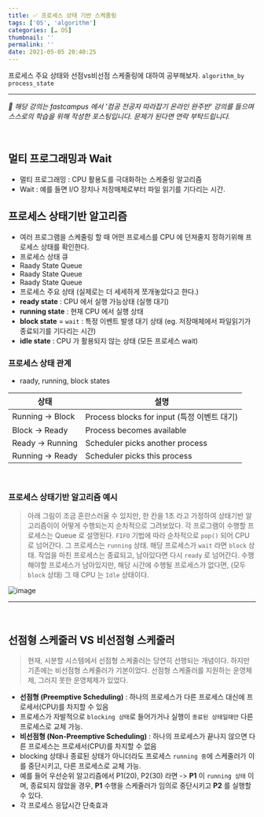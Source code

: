 ```yaml
---
title: ✅ 프로세스 상태 기반 스케줄링
tags: ['OS', 'algorithm']
categories: [☁️ OS]
thumbnail: ''
permalink: ''
date: 2021-05-05 20:40:25
---
```


프로세스 주요 상태와 선점vs비선점 스케줄링에 대하여 공부해보자.
`algorithm_by` `process_state`
<!-- excerpt -->
<!-- toc -->

---

*💬 해당 강의는 fastcampus 에서 '컴공 전공자 따라잡기 온라인 완주반' 강의를 들으며 스스로의 학습을 위해 작성한 포스팅입니다. 문제가 된다면 연락 부탁드립니다.*

<br>

## 멀티 프로그래밍과 Wait
- 멀티 프로그래밍 : CPU 활용도를 극대화하는 스케줄링 알고리즘
- Wait : 예를 들면 I/O 장치나 저장매체로부터 파일 읽기를 기다리는 시간.

## 프로세스 상태기반 알고리즘
- 여러 프로그램을 스케줄링 할 때 어떤 프로세스를 CPU 에 던져줄지 정하기위해 프로세스 상태를 확인한다.
- 프로세스 상태 큐
 - Raady State Queue
 - Raady State Queue
 - Raady State Queue
- 프로세스 주요 상태 (실제로는 더 세세하게 쪼개놓았다고 한다.)
 - **ready state** : CPU 에서 실행 가능상태 (실행 대기)
 - **running state** : 현재 CPU 에서 실행 상태
 - **block state** = `wait` : 특정 이벤트 발생 대기 상태 (eg. 저장매체에서 파일읽기가 종료되기를 기다리는 시간)
 - **idle state** : CPU 가 활용되지 않는 상태 (모든 프로세스 wait)

### 프로세스 상태 관계
* raady, running, block states

|상태|설명|
|-----|----|
|Running -> Block | Process blocks for input (특정 이벤트 대기)|
|Block -> Ready | Process becomes available|
|Ready -> Running | Scheduler picks another process|
|Running -> Ready | Scheduler picks this process|


<br>


### 프로세스 상태기반 알고리즘 예시
> 아래 그림이 조금 혼란스러울 수 있지만, 한 칸을 1초 라고 가정하여 상태기반 알고리즘이이 어떻게 수행되는지 순차적으로 그려보았다.
각 프로그램이 수행할 프로세스는 Queue 로 설명된다.
`FIFO` 기법에 따라 순차적으로 `pop()` 되어 CPU 로 넘어간다. 그 프로세스는 `running` 상태.
해당 프로세스가 `wait` 라면 `block` 상태. 작업을 마친 프로세스는 종료되고, 남아있다면 다시 `ready` 로 넘어간다.
수행해야할 프로세스가 남아있지만, 해당 시간에 수행될 프로세스가 없다면, (모두 `block` 상태) 그 때 CPU 는 `Idle` 상태이다.

![image](https://user-images.githubusercontent.com/28856435/117147563-541ee800-adf0-11eb-95f2-40182e617062.png)


---

<br>

## 선점형 스케줄러 VS 비선점형 스케줄러

> 현재, 시분할 시스템에서 선점형 스케줄러는 당연히 선행되는 개념이다.
하지만 기존에는 비선점형 스케줄러가 기본이었다. 선점형 스케줄러를 지원하는 운영체제, 그러지 못한 운영체제가 있었다.

- **선점형 (Preemptive Scheduling)**
: 하나의 프로세스가 다른 프로세스 대신에 프로세서(CPU)를 차지할 수 있음
 - 프로세스가 자발적으로 `blocking 상태`로 들어가거나 실행이 `종료된 상태일때만` 다른 프로세스로 교체 가능.
- **비선점형 (Non-Preemptive Scheduling)**
: 하나의 프로세스가 끝나지 않으면 다른 프로세스는 프로세서(CPU)를 차지할 수 없음
 - blocking 상태나 종료된 상태가 아니더라도 프로세스 `running 중`에 스케줄러가 이를 중단시키고, 다른 프로세스로 교체 가능.
 - 예를 들어 우선순위 알고리즘에서 P1(20), P2(30) 라면 -> **P1** 이 `running 상태` 이며, 종료되지 않았을 경우, **P1** 수행을 스케줄러가 임의로 중단시키고 **P2** 를 실행할 수 있다.
  - 각 프로세스 응답시간 단축효과


